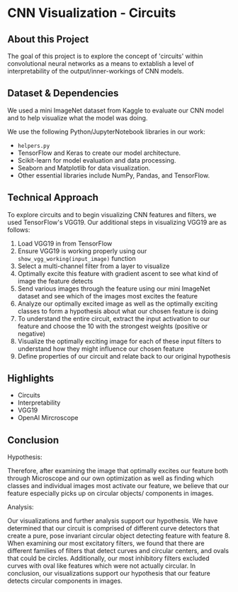 # CNN Visualization - Circuits
 
## About this Project

The goal of this project is to explore the concept of 'circuits' within convolutional neural networks as a means to extablish a level of interpretability of the output/inner-workings of CNN models.
 
## Dataset & Dependencies

We used a mini ImageNet dataset from Kaggle to evaluate our CNN model and to help visualize what the model was doing.

We use the following Python/JupyterNotebook libraries in our work: 
* `helpers.py`
* TensorFlow and Keras to create our model architecture.
* Scikit-learn for model evaluation and data processing.
* Seaborn and Matplotlib for data visualization.
* Other essential libraries include NumPy, Pandas, and TensorFlow.

 
## Technical Approach

To explore circuits and to begin visualizing CNN features and filters, we used TensorFlow's VGG19. Our additional steps in visualizing VGG19 are as follows:

1. Load VGG19 in from TensorFlow
2. Ensure VGG19 is working properly using our `show_vgg_working(input_image)` function
3. Select a multi-channel filter from a layer to visualize
4. Optimally excite this feature with gradient ascent to see what kind of image the feature detects
5. Send various images through the feature using our mini ImageNet dataset and see which of the images most excites the feature
6. Analyze our optimally excited image as well as the optimally exciting classes to form a hypothesis about what our chosen feature is doing
7. To understand the entire circuit, extract the input activation to our feature and choose the 10 with the strongest weights (positive or negative)
8. Visualize the optimally exciting image for each of these input filters to understand how they might influence our chosen feature
9. Define properties of our circuit and relate back to our original hypothesis
 
## Highlights

* Circuits
* Interpretability
* VGG19
* OpenAI Mircroscope
 
## Conclusion

Hypothesis:

Therefore, after examining the image that optimally excites our feature both through Microscope and our own optimization as well as finding which classes and individual images most activate our feature, we believe that our feature especially picks up on circular objects/ components in images.

Analysis:

Our visualizations and further analysis support our hypothesis. We have determined that our circuit is comprised of different curve detectors that create a pure, pose invariant circular object detecting feature with feature 8. When examining our most excitatory filters, we found that there are different families of filters that detect curves and circular centers, and ovals that could be circles. Additionally, our most inhibitory filters excluded curves with oval like features which were not actually circular. In conclusion, our visualizations support our hypothesis that our feature detects circular components in images.






